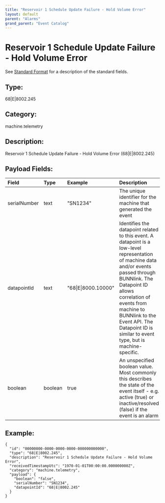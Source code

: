 ```yaml
---
title: "Reservoir 1 Schedule Update Failure - Hold Volume Error"
layout: default
parent: "Alarms"
grand_parent: "Event Catalog"
---
```


# Reservoir 1 Schedule Update Failure - Hold Volume Error

See [Standard Format](/event-subscriptions/event-format) for a description of the standard fields.

## Type:

68\|E\|8002.245

## Category:

machine.telemetry

## Description: 

Reservoir 1 Schedule Update Failure - Hold Volume Error (68\|E\|8002.245)

## Payload Fields:

| Field | Type | Example | Description |
|:------|:-----|:--------|:------------|
| serialNumber | text | "SN1234" | The unique identifier for the machine that generated the event |
| datapointId | text | "68\|E\|8000.10000" | Identifies the datapoint related to this event. A datapoint is a low-level representation of machine data and/or events passed through BUNNlink. The Datapoint ID allows correlation of events from machine to BUNNlink to the Event API. The Datapoint ID is similar to event type, but is machine-specific. |
| boolean | boolean | true | An unspecified boolean value. Most commonly this describes the state of the event itself - e.g. active (true) or inactive/resolved (false) if the event is an alarm |

## Example:

```
{
  "id": "00000000-0000-0000-0000-000000000000",
  "type": "68|E|8002.245",
  "description": "Reservoir 1 Schedule Update Failure - Hold Volume Error",
  "receivedTimestampUtc": "1970-01-01T00:00:00.000000000Z",
  "category": "machine.telemetry",
  "payload": {
    "boolean": "false",
    "serialNumber": "SN1234",
    "datapointId": "68|E|8002.245"
  }
}
```
